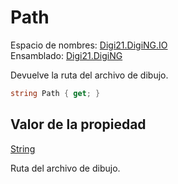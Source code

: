 # Path

Espacio de nombres: [Digi21.DigiNG.IO](../../../)\
Ensamblado: [Digi21.DigiNG](../../../../)

Devuelve la ruta del archivo de dibujo.

```csharp
string Path { get; }
```

## Valor de la propiedad

[String](https://docs.microsoft.com/en-us/dotnet/api/system.string?view=net-5.0)

Ruta del archivo de dibujo.
